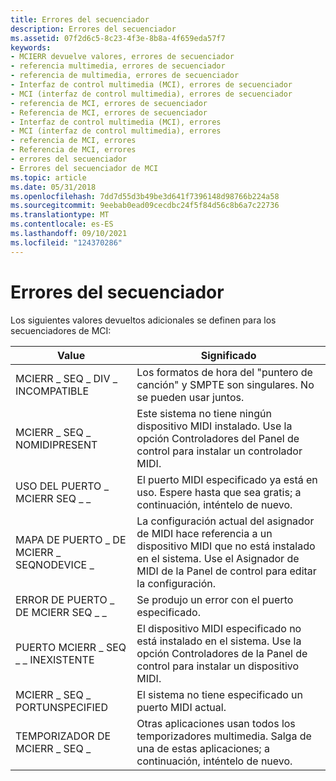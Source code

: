 ```yaml
---
title: Errores del secuenciador
description: Errores del secuenciador
ms.assetid: 07f2d6c5-8c23-4f3e-8b8a-4f659eda57f7
keywords:
- MCIERR devuelve valores, errores de secuenciador
- referencia multimedia, errores de secuenciador
- referencia de multimedia, errores de secuenciador
- Interfaz de control multimedia (MCI), errores de secuenciador
- MCI (interfaz de control multimedia), errores de secuenciador
- referencia de MCI, errores de secuenciador
- Referencia de MCI, errores de secuenciador
- Interfaz de control multimedia (MCI), errores
- MCI (interfaz de control multimedia), errores
- referencia de MCI, errores
- Referencia de MCI, errores
- errores del secuenciador
- Errores del secuenciador de MCI
ms.topic: article
ms.date: 05/31/2018
ms.openlocfilehash: 7dd7d55d3b49be3d641f7396148d98766b224a58
ms.sourcegitcommit: 9eebab0ead09cecdbc24f5f84d56c8b6a7c22736
ms.translationtype: MT
ms.contentlocale: es-ES
ms.lasthandoff: 09/10/2021
ms.locfileid: "124370286"
---
```

# <a name="sequencer-errors"></a>Errores del secuenciador

Los siguientes valores devueltos adicionales se definen para los secuenciadores de MCI:



| Value                          | Significado                                                                                                                                                  |
|--------------------------------|----------------------------------------------------------------------------------------------------------------------------------------------------------|
| MCIERR \_ SEQ \_ DIV \_ INCOMPATIBLE | Los formatos de hora del "puntero de canción" y SMPTE son singulares. No se pueden usar juntos.                                                              |
| MCIERR \_ SEQ \_ NOMIDIPRESENT     | Este sistema no tiene ningún dispositivo MIDI instalado. Use la opción Controladores del Panel de control para instalar un controlador MIDI.                                       |
| USO DEL PUERTO \_ MCIERR SEQ \_ \_       | El puerto MIDI especificado ya está en uso. Espere hasta que sea gratis; a continuación, inténtelo de nuevo.                                                                       |
| MAPA DE PUERTO \_ DE MCIERR \_ SEQNODEVICE \_ | La configuración actual del asignador de MIDI hace referencia a un dispositivo MIDI que no está instalado en el sistema. Use el Asignador de MIDI de la Panel de control para editar la configuración. |
| ERROR DE PUERTO \_ DE MCIERR SEQ \_ \_   | Se produjo un error con el puerto especificado.                                                                                                                   |
| PUERTO MCIERR \_ SEQ \_ \_ INEXISTENTE | El dispositivo MIDI especificado no está instalado en el sistema. Use la opción Controladores de la Panel de control para instalar un dispositivo MIDI.                        |
| MCIERR \_ SEQ \_ PORTUNSPECIFIED   | El sistema no tiene especificado un puerto MIDI actual.                                                                                                  |
| TEMPORIZADOR DE MCIERR \_ SEQ \_             | Otras aplicaciones usan todos los temporizadores multimedia. Salga de una de estas aplicaciones; a continuación, inténtelo de nuevo.                                             |



 

 

 




